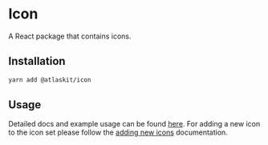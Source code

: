 # Icon

A React package that contains icons.

## Installation

```sh
yarn add @atlaskit/icon
```

## Usage

Detailed docs and example usage can be found [here](https://atlaskit.atlassian.com/packages/design-system/icon).
For adding a new icon to the icon set please follow the [adding new icons](https://developer.atlassian.com/cloud/framework/atlassian-frontend/documentation/02-adding-new-icons/) documentation.
